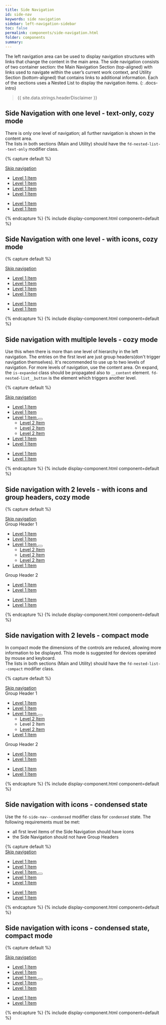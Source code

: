```yaml
---
title: Side Navigation
id: side-nav
keywords: side navigation
sidebar: left-navigation-sidebar
toc: false
permalink: components/side-navigation.html
folder: components
summary:
---
```


The left navigation area can be used to display navigation structures with links that change the content in the main area. The side navigation consists of two container section:  the Main Navigation Section (top-aligned) with links used to navigate within the user’s current work context, and Utility Section (bottom-aligned) that contains links to additional information.
Each of the sections uses a Nested List to display the navigation items.
{: .docs-intro}

> {{ site.data.strings.headerDisclaimer }}

## Side Navigation with one level - text-only, cozy mode
There is only one level of navigation; all further navigation is shown in the content area.
<br>
The lists in both sections (Main and Utility) should have the `fd-nested-list--text-only` modifier class.

{% capture default %}
<div class="fd-side-nav">
    <a class="fd-side-nav__skip-link" href="#content">Skip navigation</a>
    <nav class="fd-side-nav__main-navigation">
        <ul class="fd-nested-list fd-nested-list--text-only">
            <li class="fd-nested-list__item">
                <a class="fd-nested-list__link" href="#">
                    <span class="fd-nested-list__title">Level 1 Item</span>
                </a>
            </li>
            <li class="fd-nested-list__item">
                <a class="fd-nested-list__link is-selected" href="#">
                    <span class="fd-nested-list__title">Level 1 Item</span>
                </a>
            </li>
            <li class="fd-nested-list__item">
                <a class="fd-nested-list__link" href="#">
                    <span class="fd-nested-list__title">Level 1 Item</span>
                </a>
            </li>
            <li class="fd-nested-list__item">
                <a class="fd-nested-list__link" href="#">
                    <span class="fd-nested-list__title">Level 1 Item</span>
                </a>
            </li>
        </ul>
    </nav>
    <nav class="fd-side-nav__utility">
        <ul class="fd-nested-list fd-nested-list--text-only" aria-label="Utility Menu">
            <li class="fd-nested-list__item">
                <a class="fd-nested-list__link" href="#">
                    <span class="fd-nested-list__title">Level 1 Item</span>
                </a>
            </li>
            <li class="fd-nested-list__item">
                <a class="fd-nested-list__link" href="#">
                    <span class="fd-nested-list__title">Level 1 Item</span>
                </a>
            </li>
        </ul>
    </nav>
</div>
{% endcapture %}
{% include display-component.html component=default %}

<br>

## Side Navigation with one level - with icons, cozy mode

{% capture default %}
<div class="fd-side-nav">
    <a class="fd-side-nav__skip-link" href="#content">Skip navigation</a>
    <nav class="fd-side-nav__main-navigation">
        <ul class="fd-nested-list">
            <li class="fd-nested-list__item">
                <a class="fd-nested-list__link" href="#">
                    <span class="fd-nested-list__icon sap-icon--home"></span>
                    <span class="fd-nested-list__title">Level 1 Item</span>
                </a>
            </li>
            <li class="fd-nested-list__item">
                <a class="fd-nested-list__link is-selected" href="#">
                    <span class="fd-nested-list__icon sap-icon--calendar"></span>
                    <span class="fd-nested-list__title">Level 1 Item</span>
                </a>
            </li>
            <li class="fd-nested-list__item">
                <a class="fd-nested-list__link" href="#">
                    <span class="fd-nested-list__icon sap-icon--employee"></span>
                    <span class="fd-nested-list__title">Level 1 Item</span>
                </a>
            </li>
            <li class="fd-nested-list__item">
                <a class="fd-nested-list__link" href="#">
                    <span class="fd-nested-list__icon sap-icon--activities"></span>
                    <span class="fd-nested-list__title">Level 1 Item</span>
                </a>
            </li>
        </ul>
    </nav>
    <nav class="fd-side-nav__utility">
        <ul class="fd-nested-list">
            <li class="fd-nested-list__item">
                <a class="fd-nested-list__link" href="#">
                    <span class="fd-nested-list__icon sap-icon--compare"></span>
                    <span class="fd-nested-list__title">Level 1 Item</span>
                </a>
            </li>
            <li class="fd-nested-list__item">
                <a class="fd-nested-list__link" href="#">
                    <span class="fd-nested-list__icon sap-icon--chain-link"></span>
                    <span class="fd-nested-list__title">Level 1 Item</span>
                </a>
            </li>
        </ul>
    </nav>
</div>
{% endcapture %}
{% include display-component.html component=default %}

<br>

## Side navigation with multiple levels - cozy mode
Use this when there is more than one level of hierarchy in the left navigation. The entries on the first level are just group headers(don't trigger navigation themselves). It's recommended to use up to two levels of navigation. For more levels of navigation, use the content area. 
On expand, the `is-expanded` class should be propagated also to `__content` element. `fd-nested-list__button` is the element which triggers another level.

{% capture default %}
<div class="fd-side-nav">
    <a class="fd-side-nav__skip-link" href="#content">Skip navigation</a>
    <nav class="fd-side-nav__main-navigation">
        <ul class="fd-nested-list fd-nested-list--text-only">
            <li class="fd-nested-list__item">
                <a class="fd-nested-list__link" href="#">
                    <span class="fd-nested-list__title">Level 1 Item</span>
                </a>
            </li>
            <li class="fd-nested-list__item">
                <a class="fd-nested-list__link is-selected" href="#">
                    <span class="fd-nested-list__title">Level 1 Item</span>
                </a>
            </li>            
            <li class="fd-nested-list__item">
                <div class="fd-nested-list__content has-child">
                    <a class="fd-nested-list__link" href="#">
                        <span class="fd-nested-list__title">Level 1 Item</span>
                    </a>
                    <button class="fd-button fd-nested-list__button" aria-controls="EX100L2" aria-haspopup="true" aria-expanded="false" aria-label="Expand submenu"></button>
                </div>
                <ul class="fd-nested-list level-2" id="EX100L2" aria-hidden="true">
                    <li class="fd-nested-list__item">
                        <a class="fd-nested-list__link" href="#">
                            <span class="fd-nested-list__title">Level 2 Item</span>
                        </a>
                    </li>
                    <li class="fd-nested-list__item">
                        <a class="fd-nested-list__link" href="#">
                            <span class="fd-nested-list__title">Level 2 Item</span>
                        </a>
                    </li>
                    <li class="fd-nested-list__item">
                        <a class="fd-nested-list__link" href="#">
                            <span class="fd-nested-list__title">Level 2 Item</span>
                        </a>
                    </li>
                </ul>
            </li>
            <li class="fd-nested-list__item">
                <a class="fd-nested-list__link" href="#">
                    <span class="fd-nested-list__title">Level 1 Item</span>
                </a>
            </li>
            <li class="fd-nested-list__item">
                <a class="fd-nested-list__link" href="#">
                    <span class="fd-nested-list__title">Level 1 Item</span>
                </a>
            </li>
        </ul>
    </nav>
    <nav class="fd-side-nav__utility">
        <ul class="fd-nested-list fd-nested-list--text-only" aria-label="Utility Menu">
            <li class="fd-nested-list__item">
                <a class="fd-nested-list__link" href="#">
                    <span class="fd-nested-list__title">Level 1 Item</span>
                </a>
            </li>
            <li class="fd-nested-list__item">
                <a class="fd-nested-list__link" href="#">
                    <span class="fd-nested-list__title">Level 1 Item</span>
                </a>
            </li>
        </ul>
    </nav>
</div>
{% endcapture %}
{% include display-component.html component=default %}

<br>

## Side navigation with 2 levels - with icons and group headers, cozy mode

{% capture default %}
<div class="fd-side-nav">
    <a class="fd-side-nav__skip-link" href="#content">Skip navigation</a>
    <div class="fd-side-nav__group-header" id="EX400H1">
        Group Header 1
    </div>
    <nav class="fd-side-nav__main-navigation">
        <ul class="fd-nested-list" aria-labelledby="EX400H1">
            <li class="fd-nested-list__item">
                <a class="fd-nested-list__link" href="#">
                    <span aria-hidden="true" class="fd-nested-list__icon sap-icon--home"></span>
                    <span class="fd-nested-list__title">Level 1 Item</span>
                </a>
            </li>
            <li class="fd-nested-list__item">
                <a class="fd-nested-list__link" href="#">
                    <span aria-hidden="true" class="fd-nested-list__icon sap-icon--calendar"></span>
                    <span class="fd-nested-list__title">Level 1 Item</span>
                </a>
            </li>
            <li class="fd-nested-list__item">
                <div class="fd-nested-list__content is-selected has-child">
                    <a class="fd-nested-list__link" href="#">
                        <span aria-hidden="true" class="fd-nested-list__icon sap-icon--employee"></span>
                        <span class="fd-nested-list__title" href="#">Level 1 Item</span>
                    </a>
                    <button class="fd-button fd-nested-list__button" aria-controls="EX100L2" aria-haspopup="true" aria-expanded="false" aria-label="Expand submenu"></button>
                </div>
                <ul class="fd-nested-list fd-nested-list--text-only level-2" id="EX400L2" aria-hidden="true">
                    <li class="fd-nested-list__item">
                        <a class="fd-nested-list__link" href="#">
                            <span class="fd-nested-list__title">Level 2 Item</span>
                        </a>
                    </li>
                    <li class="fd-nested-list__item">
                        <a class="fd-nested-list__link is-selected" href="#">
                            <span class="fd-nested-list__title">Level 2 Item</span>
                        </a>
                    </li>
                    <li class="fd-nested-list__item">
                        <a class="fd-nested-list__link" href="#">
                            <span class="fd-nested-list__title">Level 2 Item</span>
                        </a>
                    </li>
                </ul>
            </li>
            <li class="fd-nested-list__item">
                <a class="fd-nested-list__link" href="#">
                    <span aria-hidden="true" class="fd-nested-list__icon sap-icon--activities"></span>
                    <span class="fd-nested-list__title">Level 1 Item</span>
                </a>
            </li>
        </ul>
        <div class="fd-side-nav__group-header" id="EX400H2">
            Group Header 2
        </div>
        <ul class="fd-nested-list" aria-labelledby="EX400H2">
            <li class="fd-nested-list__item">
                <a class="fd-nested-list__link" href="#" aria-labelledby="group-2-header">
                    <span aria-hidden="true" class="fd-nested-list__icon sap-icon--bar-chart"></span>
                    <span class="fd-nested-list__title">Level 1 Item</span>
                </a>
            </li>
            <li class="fd-nested-list__item">
                <a class="fd-nested-list__link" href="#">
                    <span class="fd-nested-list__title">Level 1 Item</span>
                </a>
            </li>
        </ul>
    </nav>
    <nav class="fd-side-nav__utility">
        <ul class="fd-nested-list" aria-label="Utility Menu">
            <li class="fd-nested-list__item">
                <a class="fd-nested-list__link" href="#">
                    <span aria-hidden="true" class="fd-nested-list__icon sap-icon--compare"></span>
                    <span class="fd-nested-list__title">Level 1 Item</span>
                </a>
            </li>
            <li class="fd-nested-list__item">
                <a class="fd-nested-list__link" href="#">
                    <span aria-hidden="true" class="fd-nested-list__icon sap-icon--chain-link"></span>
                    <span class="fd-nested-list__title">Level 1 Item</span>
                </a>
            </li>
        </ul>
    </nav>
</div>
{% endcapture %}
{% include display-component.html component=default %}

<br>

## Side navigation with 2 levels - compact mode
In compact mode the dimensions of the controls are reduced, allowing more information to be displayed. This mode is suggested for devices operated by mouse and keyboard. <br>
The lists in both sections (Main and Utility) should have the `fd-nested-list--compact` modifier class.

{% capture default %}
<div class="fd-side-nav">
    <a class="fd-side-nav__skip-link" href="#content">Skip navigation</a>
    <div class="fd-side-nav__group-header" id="EX500H1">
        Group Header 1
    </div>
    <nav class="fd-side-nav__main-navigation">
        <ul class="fd-nested-list fd-nested-list--compact" aria-labelledby="EX500H1">
            <li class="fd-nested-list__item">
                <a class="fd-nested-list__link" href="#">
                    <span aria-hidden="true" class="fd-nested-list__icon sap-icon--home"></span>
                    <span class="fd-nested-list__title">Level 1 Item</span>
                </a>
            </li>
            <li class="fd-nested-list__item">
                <a class="fd-nested-list__link is-selected" href="#">
                    <span aria-hidden="true" class="fd-nested-list__icon sap-icon--calendar"></span>
                    <span class="fd-nested-list__title">Level 1 Item</span>
                </a>
            </li>
            <li class="fd-nested-list__item">
                <div class="fd-nested-list__content has-child">
                    <a class="fd-nested-list__link" href="#">
                        <span aria-hidden="true" class="fd-nested-list__icon sap-icon--employee"></span>
                        <span class="fd-nested-list__title" href="#">Level 1 Item</span>
                    </a>
                    <button class="fd-button fd-nested-list__button" aria-controls="EX500L2" aria-haspopup="true" aria-expanded="false" aria-label="Expand submenu"></button>
                </div>
                <ul class="fd-nested-list fd-nested-list--text-only level-2" id="EX500L2" aria-hidden="true">
                    <li class="fd-nested-list__item">
                        <a class="fd-nested-list__link" href="#">
                            <span class="fd-nested-list__title">Level 2 Item</span>
                        </a>
                    </li>
                    <li class="fd-nested-list__item">
                        <a class="fd-nested-list__link">
                            <span class="fd-nested-list__title">Level 2 Item</span>
                        </a>
                    </li>
                    <li class="fd-nested-list__item">
                        <a class="fd-nested-list__link" href="#">
                            <span class="fd-nested-list__title">Level 2 Item</span>
                        </a>
                    </li>
                </ul>
            </li>
            <li class="fd-nested-list__item">
                <a class="fd-nested-list__link" href="#">
                    <span aria-hidden="true" class="fd-nested-list__icon sap-icon--activities"></span>
                    <span class="fd-nested-list__title">Level 1 Item</span>
                </a>
            </li>
        </ul>
        <div class="fd-side-nav__group-header" id="EX500H2">
                Group Header 2
        </div>
        <ul class="fd-nested-list fd-nested-list--compact" aria-labelledby="EX500H2">
            <li class="fd-nested-list__item">
                <a class="fd-nested-list__link" href="#">
                    <span aria-hidden="true" class="fd-nested-list__icon sap-icon--bar-chart"></span>
                    <span class="fd-nested-list__title">Level 1 Item</span>
                </a>
            </li>
            <li class="fd-nested-list__item">
                <a class="fd-nested-list__link" href="#">
                    <span class="fd-nested-list__title">Level 1 Item</span>
                </a>
            </li>
        </ul>
    </nav>
    <nav class="fd-side-nav__utility">
        <ul class="fd-nested-list fd-nested-list--compact" aria-label="Utility Menu">
            <li class="fd-nested-list__item">
                <a class="fd-nested-list__link" href="#">
                    <span aria-hidden="true" class="fd-nested-list__icon sap-icon--compare"></span>
                    <span class="fd-nested-list__title" href="#">Level 1 Item</span>
                </a>
            </li>
            <li class="fd-nested-list__item">
                <a class="fd-nested-list__link" href="#">
                    <span class="fd-nested-list__icon sap-icon--chain-link"></span>
                    <span class="fd-nested-list__title">Level 1 Item</span>
                </a>
            </li>
        </ul>
    </nav>
</div>
{% endcapture %}
{% include display-component.html component=default %}

<br>

## Side navigation with icons - condensed state
Use the `fd-side-nav--condensed` modifier class for `condensed` state.
The following requirements must be met:
<ul class="docs-ul">
    <li>
        all first level items of the Side Navigation should have icons
    </li>
    <li>
        the Side Navigation should not have Group Headers
    </li>
</ul>
{% capture default %}
<nav class="fd-side-nav fd-side-nav--condensed">
    <a class="fd-side-nav__skip-link" href="#content">Skip navigation</a>
    <div class="fd-side-nav__main-navigation">
        <ul class="fd-nested-list">
            <li class="fd-nested-list__item">
                <a class="fd-nested-list__link" href="#">
                    <span aria-label="Level 1 Item" class="fd-nested-list__icon sap-icon--home"></span>
                    <span class="fd-nested-list__title">Level 1 Item</span>
                </a>
            </li>
            <li class="fd-nested-list__item">
                <a class="fd-nested-list__link" href="#">
                    <span aria-label="Level 1 Item" class="fd-nested-list__icon sap-icon--calendar"></span>
                    <span class="fd-nested-list__title">Level 1 Item</span>
                </a>
            </li>
            <li class="fd-nested-list__item">
                <div class="fd-nested-list__content is-selected has-child" tabindex="0">
                    <a class="fd-nested-list__link" href="#">
                        <span aria-hidden="true" class="fd-nested-list__icon sap-icon--employee"></span>
                        <span class="fd-nested-list__title" href="#">Level 1 Item</span>
                    </a>
                    <button class="fd-button fd-nested-list__button" aria-controls="EX100L2" aria-haspopup="true" aria-expanded="false" aria-label="Expand submenu"></button>
                </div>
            </li>
            <li class="fd-nested-list__item">
                <a class="fd-nested-list__link" href="#">
                    <span aria-label="Level 1 Item" class="fd-nested-list__icon sap-icon--activities"></span>
                    <span class="fd-nested-list__title">Level 1 Item</span>
                </a>
            </li>
            <li class="fd-nested-list__item">
                <a class="fd-nested-list__link" href="#">
                    <span aria-label="Level 1 Item" class="fd-nested-list__icon sap-icon--bar-chart"></span>
                    <span class="fd-nested-list__title">Level 1 Item</span>
                </a>
            </li>
        </ul>
    </div>
    <div class="fd-side-nav__utility" aria-label="Utility Menu">
        <ul class="fd-nested-list">
            <li class="fd-nested-list__item">
                <a class="fd-nested-list__link" href="#">
                    <span aria-label="Level 1 Item" class="fd-nested-list__icon sap-icon--compare"></span>
                    <span class="fd-nested-list__title">Level 1 Item</span>
                </a>
            </li>
            <li class="fd-nested-list__item">
                <a class="fd-nested-list__link" href="#">
                    <span aria-label="Level 1 Item" class="fd-nested-list__icon sap-icon--chain-link"></span>
                    <span class="fd-nested-list__title">Level 1 Item</span>
                </a>
            </li>
        </ul>
    </div>
</nav>
{% endcapture %}
{% include display-component.html component=default %}

<br>

## Side navigation with icons - condensed state, compact mode

{% capture default %}
<nav class="fd-side-nav fd-side-nav--condensed">
    <a class="fd-side-nav__skip-link" href="#content">Skip navigation</a>
    <div class="fd-side-nav__main-navigation">
        <ul class="fd-nested-list fd-nested-list--compact">
            <li class="fd-nested-list__item">
                <a class="fd-nested-list__link" href="#">
                    <span aria-label="Level 1 Item" class="fd-nested-list__icon sap-icon--home"></span>
                    <span class="fd-nested-list__title">Level 1 Item</span>
                </a>
            </li>
            <li class="fd-nested-list__item">
                <a class="fd-nested-list__link" href="#">
                    <span aria-label="Level 1 Item" class="fd-nested-list__icon sap-icon--calendar"></span>
                    <span class="fd-nested-list__title" href="#">Level 1 Item</span>
                </a>
            </li>
            <li class="fd-nested-list__item">
                <div class="fd-nested-list__content is-selected has-child" tabindex="0">
                    <a class="fd-nested-list__link" href="#">
                        <span aria-hidden="true" class="fd-nested-list__icon sap-icon--employee"></span>
                        <span class="fd-nested-list__title">Level 1 Item</span>
                    </a>
                    <button class="fd-button fd-nested-list__button" aria-controls="EX100L2" aria-haspopup="true" aria-expanded="false"></button>
                </div>
            </li>
            <li class="fd-nested-list__item">
                <a class="fd-nested-list__link" href="#">
                    <span aria-label="Level 1 Item" class="fd-nested-list__icon sap-icon--activities"></span>
                    <span class="fd-nested-list__title">Level 1 Item</span>
                </a>
            </li>
            <li class="fd-nested-list__item">
                <a class="fd-nested-list__link" href="#">
                    <span aria-label="Level 1 Item" class="fd-nested-list__icon sap-icon--bar-chart"></span>
                    <span class="fd-nested-list__title">Level 1 Item</span>
                </a>
            </li>
        </ul>
    </div>
    <div class="fd-side-nav__utility">
        <ul class="fd-nested-list fd-nested-list--compact" aria-label="Utility Menu">
            <li class="fd-nested-list__item">
                <a class="fd-nested-list__link" href="#">
                    <span aria-label="Level 1 Item" class="fd-nested-list__icon sap-icon--compare"></span>
                    <span class="fd-nested-list__title">Level 1 Item</span>
                </a>
            </li>
            <li class="fd-nested-list__item">
                <a class="fd-nested-list__link" href="#">
                    <span aria-label="Level 1 Item" class="fd-nested-list__icon sap-icon--chain-link"></span>
                    <span class="fd-nested-list__title">Level 1 Item</span>
                </a>
            </li>
        </ul>
    </div>
</nav>
{% endcapture %}
{% include display-component.html component=default %}
